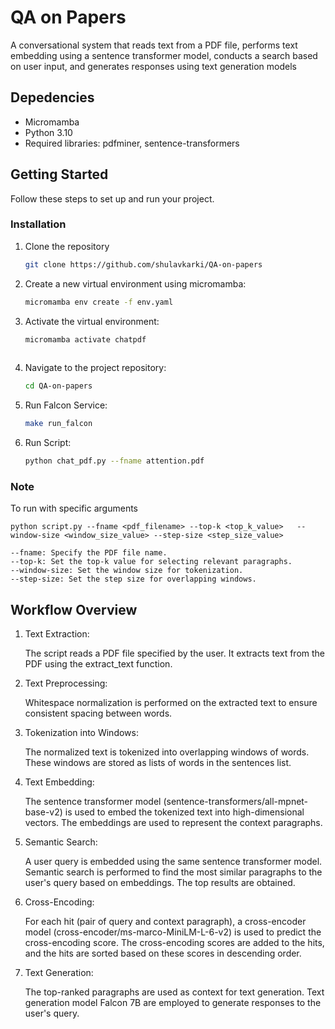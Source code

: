# QA on Papers
A conversational system that reads text from a PDF file, performs text embedding using a sentence transformer model, conducts a search based on user input, and generates responses using text generation models 

## Depedencies
- Micromamba
- Python 3.10
- Required libraries: pdfminer, sentence-transformers

## Getting Started

Follow these steps to set up and run your project.

### Installation

1. Clone the repository

   ```bash
   git clone https://github.com/shulavkarki/QA-on-papers

2. Create a new virtual environment using micromamba:

   ```bash
   micromamba env create -f env.yaml


3. Activate the virtual environment:

   ```bash
   micromamba activate chatpdf
  

4. Navigate to the project repository:

   ```bash
   cd QA-on-papers

5. Run Falcon Service:

   ```bash
   make run_falcon

5. Run Script:

   ```bash
   python chat_pdf.py --fname attention.pdf

### Note
To run with specific arguments  
    
    python script.py --fname <pdf_filename> --top-k <top_k_value>   --window-size <window_size_value> --step-size <step_size_value>

    --fname: Specify the PDF file name.
    --top-k: Set the top-k value for selecting relevant paragraphs.
    --window-size: Set the window size for tokenization.
    --step-size: Set the step size for overlapping windows.


## Workflow Overview
1. Text Extraction:

    The script reads a PDF file specified by the user.
    It extracts text from the PDF using the extract_text function.

2. Text Preprocessing:

    Whitespace normalization is performed on the extracted text to ensure consistent spacing between words.

3. Tokenization into Windows:

    The normalized text is tokenized into overlapping windows of words.
    These windows are stored as lists of words in the sentences list.

4. Text Embedding:

    The sentence transformer model (sentence-transformers/all-mpnet-base-v2) is used to embed the tokenized text into high-dimensional vectors.
    The embeddings are used to represent the context paragraphs.

5. Semantic Search:

    A user query is embedded using the same sentence transformer model.
    Semantic search is performed to find the most similar paragraphs to the user's query based on embeddings.
    The top results are obtained.

6. Cross-Encoding:

    For each hit (pair of query and context paragraph), a cross-encoder model (cross-encoder/ms-marco-MiniLM-L-6-v2) is used to predict the cross-encoding score.
    The cross-encoding scores are added to the hits, and the hits are sorted based on these scores in descending order.

7. Text Generation:

    The top-ranked paragraphs are used as context for text generation.
    Text generation model Falcon 7B are employed to generate responses to the user's query.